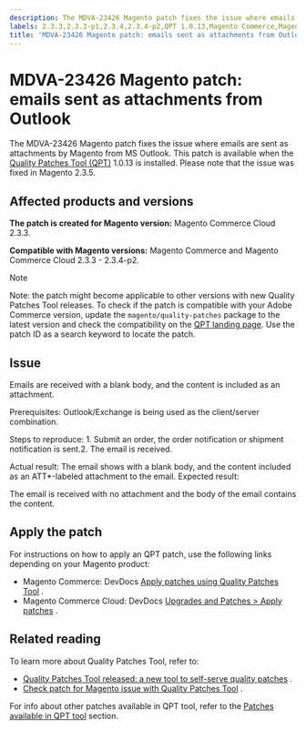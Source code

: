 ```yaml
---
description: The MDVA-23426 Magento patch fixes the issue where emails are sent as attachments by Magento from MS Outlook. This patch is available when the [Quality Patches Tool (QPT)](https://support.magento.com/hc/en-us/articles/360047139492) 1.0.13 is installed. Please note that the issue was fixed in Magento 2.3.5.
labels: 2.3.3,2.3.3-p1,2.3.4,2.3.4-p2,QPT 1.0.13,Magento Commerce,Magento Commerce Cloud,Quality Patches Tool,Outlook,attachements,email,order email,orders,shipping,support tools
title: 'MDVA-23426 Magento patch: emails sent as attachments from Outlook'
---
```


# MDVA-23426 Magento patch: emails sent as attachments from Outlook

The MDVA-23426 Magento patch fixes the issue where emails are sent as attachments by Magento from MS Outlook. This patch is available when the [Quality Patches Tool (QPT)](https://support.magento.com/hc/en-us/articles/360047139492) 1.0.13 is installed. Please note that the issue was fixed in Magento 2.3.5.

## Affected products and versions

 **The patch is created for Magento version:** Magento Commerce Cloud 2.3.3.

 **Compatible with Magento versions:** Magento Commerce and Magento Commerce Cloud 2.3.3 - 2.3.4-p2.

>[!NOTE]
>
 >Note: the patch might become applicable to other versions with new Quality Patches Tool releases. To check if the patch is compatible with your Adobe Commerce version, update the `magento/quality-patches` package to the latest version and check the compatibility on the [QPT landing page](https://devdocs.magento.com/quality-patches/tool.html#patch-grid). Use the patch ID as a search keyword to locate the patch.

## Issue

Emails are received with a blank body, and the content is included as an attachment.

 <span class="wysiwyg-underline">Prerequisites:</span> Outlook/Exchange is being used as the client/server combination.

 <span class="wysiwyg-underline">Steps to reproduce:</span> 1. Submit an order, the order notification or shipment notification is sent.2. The email is received.

 <span class="wysiwyg-underline">Actual result:</span> The email shows with a blank body, and the content included as an ATT\*-labeled attachment to the email. <span class="wysiwyg-underline">Expected result:</span> 

The email is received with no attachment and the body of the email contains the content.

## Apply the patch

For instructions on how to apply an QPT patch, use the following links depending on your Magento product:

* Magento Commerce: DevDocs [Apply patches using Quality Patches Tool](https://devdocs.magento.com/guides/v2.4/comp-mgr/patching/mqp.html) .
* Magento Commerce Cloud: DevDocs [Upgrades and Patches > Apply patches](https://devdocs.magento.com/cloud/project/project-patch.html) .

## Related reading

To learn more about Quality Patches Tool, refer to:

* [Quality Patches Tool released: a new tool to self-serve quality patches](https://support.magento.com/hc/en-us/articles/360047139492) .
* [Check patch for Magento issue with Quality Patches Tool](https://support.magento.com/hc/en-us/articles/360047125252) .

For info about other patches available in QPT tool, refer to the [Patches available in QPT tool](https://support.magento.com/hc/en-us/sections/360010506631-Patches-available-in-QPT-tool-) section.